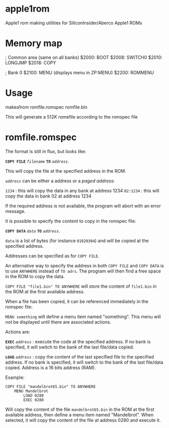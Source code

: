# apple1rom
Apple1 rom making utilities for SiliconInsider/Aberco Apple1 ROMs

# Memory map

; Common area (same on all banks)
$2000: BOOT
$2008: SWITCH0
$2010: LONGJMP
$2018: COPY

; Bank 0
$2100: MENU (displays menu in ZP:MENU)
$2200: ROMMENU

# Usage

makea1rom romfile.romspec romfile.bin

This will generate a 512K romefile according to the romspec file

# romfile.romspec

The format is still in flux, but looks like:

**``COPY FILE``** *``filename``* **``TO``** *``address``*.

This will copy the file at the specified address in the ROM.

*``address``* can be either a address or a *paged address*:

``1234`` : this will copy the data in any bank at address 1234
``02:1234`` : this will copy the data in bank 02 at address 1234

If the required address is not available, the program will abort with an error message.

It is possible to specify the content to copy in the romspec file:

**``COPY DATA``** *``data``* **``TO``** *``address``*.

``data`` is a list of bytes (for instance ``01020304``) and will be copied at the specified address.

Addresses can be specified as for ``COPY FILE``.

An alternative way to specify the address in both ``COPY FILE`` and ``COPY DATA`` is to use ``ANYWHERE`` instead of ``TO adrs``. The program will then find a free space in the ROM to copy the data.

``COPY FILE "file1.bin" TO ANYWHERE`` will store the content of ``file1.bin`` in the ROM at the first available address.

When a file has been copied, it can be referenced immediately in the romspec file:

``MENU something`` will define a menu item named "something". This menu will not be displayed until there are associated actions.

Actions are:

**``EXEC``** *``address``* : execute the code at the specified address. If no bank is specified, it will switch to the bank of the last file/data copied.

**``LOAD``** *``address``* : copy the content of the last specified file to the specified address. If no bank is specified, it will switch to the bank of the last file/data copied. Address is a 16 bits address (RAM).

Example:

```
COPY FILE "mandelbrot65.bin" TO ANYWHERE
    MENU Mandelbrot
        LOAD 0280
        EXEC 0280
```

Will copy the content of the file ``mandelbrot65.bin`` in the ROM at the first available address, then define a menu item named "Mandelbrot". When selected, it will copy the content of the file at address 0280 and execute it.






